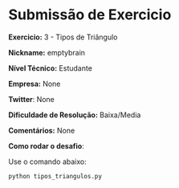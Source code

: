 # Submissão de Exercicio

**Exercicio:** 3 - Tipos de Triângulo 

**Nickname:** emptybrain 

**Nível Técnico:** Estudante

**Empresa:** None

**Twitter**: None 

**Dificuldade de Resolução:** Baixa/Media

**Comentários:** None

**Como rodar o desafio**: 

Use o comando abaixo: 
```bash
python tipos_triangulos.py
```
